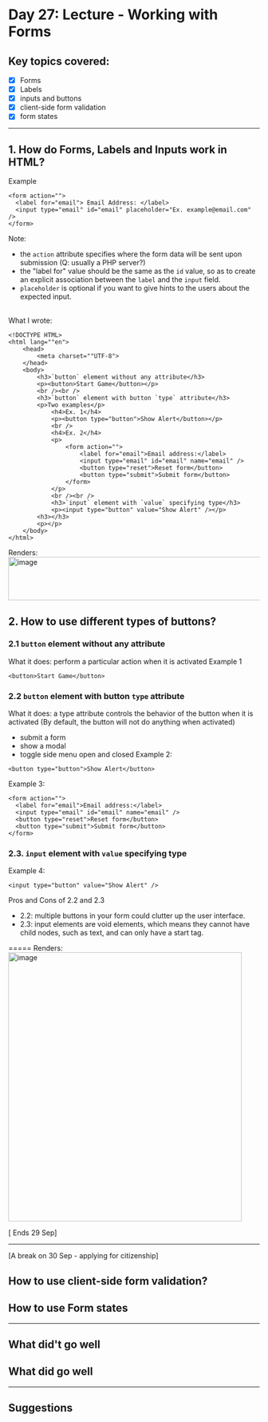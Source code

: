 # Day 27: Lecture - Working with Forms

## Key topics covered:
- [x] Forms
- [x] Labels
- [x] inputs and buttons
- [x] client-side form validation
- [x] form states

---

## 1. How do Forms, Labels and Inputs work in HTML?
Example
```
<form action="">
  <label for="email"> Email Address: </label>
  <input type="email" id="email" placeholder="Ex. example@email.com" />
</form>
```
Note: 
- the `action` attribute specifies where the form data will be sent upon submission (Q: usually a PHP server?)
- the "label for" value should be the same as the `id` value, so as to create an explicit association between the `label` and the `input` field.
- `placeholder` is optional if you want to give hints to the users about the expected input.

<br />What I wrote:
```
<!DOCTYPE HTML>
<html lang=""en">
    <head>
        <meta charset=""UTF-8">
    </head>
    <body>
        <h3>`button` element without any attribute</h3>
        <p><button>Start Game</button></p>
        <br /><br />
        <h3>`button` element with button `type` attribute</h3>
        <p>Two examples</p>
            <h4>Ex. 1</h4>
            <p><button type="button">Show Alert</button></p>
            <br />
            <h4>Ex. 2</h4>
            <p>
                <form action="">
                    <label for="email">Email address:</label>
                    <input type="email" id="email" name="email" />
                    <button type="reset">Reset form</button>
                    <button type="submit">Submit form</button>
                </form>
            </p>
            <br /><br />
            <h3>`input` element with `value` specifying type</h3>
            <p><input type="button" value="Show Alert" /></p>
        <h3></h3>
        <p></p>
    </body>
</html>
```
Renders:\
<img width="564" height="87" alt="image" src="https://github.com/user-attachments/assets/cfe271da-0643-4684-adf6-c3a0fb439972" />

## 2. How to use different types of buttons?
### 2.1 `button` element without any attribute
What it does: perform a particular action when it is activated
Example 1
```
<button>Start Game</button>
```
### 2.2 `button` element with button `type` attribute
What it does: a type attribute controls the behavior of the button when it is activated (By default, the button will not do anything when activated)
- submit a form
- show a modal
- toggle side menu open and closed
Example 2:
```
<button type="button">Show Alert</button>
```
Example 3:
```
<form action="">
  <label for="email">Email address:</label>
  <input type="email" id="email" name="email" />
  <button type="reset">Reset form</button>
  <button type="submit">Submit form</button>
</form>
```
### 2.3. `input` element with `value` specifying type
Example 4:
```
<input type="button" value="Show Alert" />
```
Pros and Cons of 2.2 and 2.3
- 2.2: multiple buttons in your form could clutter up the user interface.
- 2.3: input elements are void elements, which means they cannot have child nodes, such as text, and can only have a start tag.

=====
Renders:\
<img width="468" height="539" alt="image" src="https://github.com/user-attachments/assets/d5ccbe42-5a05-4882-b473-3f72d4989041" />

[ Ends 29 Sep]

---

[A break on 30 Sep - applying for citizenship]

## How to use client-side form validation?
## How to use Form states


---

## What did't go well
## What did go well

---

## Suggestions
